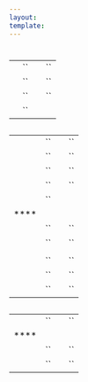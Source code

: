```yaml
---
layout:
template:
---
```

# 





## 

|      |    |      |    |
| ---- | -- | ---- | -- |
| []() | `` | []() | `` |
| []() | `` | []() | `` |
| []() | `` | []() | `` |
| []() | `` |      |    |

## 



|      |    |      |    |
| ---- | -- | ---- | -- |
| []() | `` | []() | `` |
| []() | `` | []() | `` |
| []() | `` | []() | `` |
| []() | `` | []() | `` |
| []() | `` |      |    |
| **** |    |      |    |
| []() | `` | []() | `` |
| []() | `` | []() | `` |
|      |    |      |    |
| []() | `` | []() | `` |
| []() | `` | []() | `` |
| []() | `` | []() | `` |

## 

|      |    |      |    |
| ---- | -- | ---- | -- |
| []() | `` | []() | `` |
| **** |    |      |    |
| []() | `` | []() | `` |
| []() | `` | []() | `` |